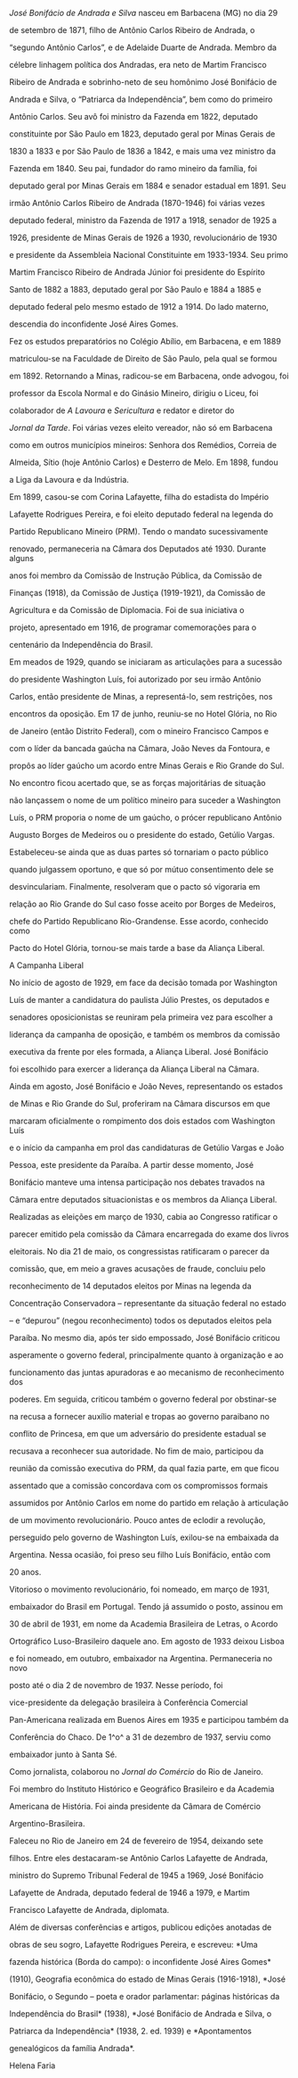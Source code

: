 

*José Bonifácio de Andrada e Silva* nasceu em Barbacena (MG) no dia 29

de setembro de 1871, filho de Antônio Carlos Ribeiro de Andrada, o

“segundo Antônio Carlos”, e de Adelaide Duarte de Andrada. Membro da

célebre linhagem política dos Andradas, era neto de Martim Francisco

Ribeiro de Andrada e sobrinho-neto de seu homônimo José Bonifácio de

Andrada e Silva, o “Patriarca da Independência”, bem como do primeiro

Antônio Carlos. Seu avô foi ministro da Fazenda em 1822, deputado

constituinte por São Paulo em 1823, deputado geral por Minas Gerais de

1830 a 1833 e por São Paulo de 1836 a 1842, e mais uma vez ministro da

Fazenda em 1840. Seu pai, fundador do ramo mineiro da família, foi

deputado geral por Minas Gerais em 1884 e senador estadual em 1891. Seu

irmão Antônio Carlos Ribeiro de Andrada (1870-1946) foi várias vezes

deputado federal, ministro da Fazenda de 1917 a 1918, senador de 1925 a

1926, presidente de Minas Gerais de 1926 a 1930, revolucionário de 1930

e presidente da Assembleia Nacional Constituinte em 1933-1934. Seu primo

Martim Francisco Ribeiro de Andrada Júnior foi presidente do Espírito

Santo de 1882 a 1883, deputado geral por São Paulo e 1884 a 1885 e

deputado federal pelo mesmo estado de 1912 a 1914. Do lado materno,

descendia do inconfidente José Aires Gomes.



Fez os estudos preparatórios no Colégio Abílio, em Barbacena, e em 1889

matriculou-se na Faculdade de Direito de São Paulo, pela qual se formou

em 1892. Retornando a Minas, radicou-se em Barbacena, onde advogou, foi

professor da Escola Normal e do Ginásio Mineiro, dirigiu o Liceu, foi

colaborador de *A Lavoura* e *Sericultura* e redator e diretor do

*Jornal da Tarde*. Foi várias vezes eleito vereador, não só em Barbacena

como em outros municípios mineiros: Senhora dos Remédios, Correia de

Almeida, Sítio (hoje Antônio Carlos) e Desterro de Melo. Em 1898, fundou

a Liga da Lavoura e da Indústria.



Em 1899, casou-se com Corina Lafayette, filha do estadista do Império

Lafayette Rodrigues Pereira, e foi eleito deputado federal na legenda do

Partido Republicano Mineiro (PRM). Tendo o mandato sucessivamente

renovado, permaneceria na Câmara dos Deputados até 1930. Durante alguns

anos foi membro da Comissão de Instrução Pública, da Comissão de

Finanças (1918), da Comissão de Justiça (1919-1921), da Comissão de

Agricultura e da Comissão de Diplomacia. Foi de sua iniciativa o

projeto, apresentado em 1916, de programar comemorações para o

centenário da Independência do Brasil.



Em meados de 1929, quando se iniciaram as articulações para a sucessão

do presidente Washington Luís, foi autorizado por seu irmão Antônio

Carlos, então presidente de Minas, a representá-lo, sem restrições, nos

encontros da oposição. Em 17 de junho, reuniu-se no Hotel Glória, no Rio

de Janeiro (então Distrito Federal), com o mineiro Francisco Campos e

com o líder da bancada gaúcha na Câmara, João Neves da Fontoura, e

propôs ao líder gaúcho um acordo entre Minas Gerais e Rio Grande do Sul.

No encontro ficou acertado que, se as forças majoritárias de situação

não lançassem o nome de um político mineiro para suceder a Washington

Luís, o PRM proporia o nome de um gaúcho, o prócer republicano Antônio

Augusto Borges de Medeiros ou o presidente do estado, Getúlio Vargas.

Estabeleceu-se ainda que as duas partes só tornariam o pacto público

quando julgassem oportuno, e que só por mútuo consentimento dele se

desvinculariam. Finalmente, resolveram que o pacto só vigoraria em

relação ao Rio Grande do Sul caso fosse aceito por Borges de Medeiros,

chefe do Partido Republicano Rio-Grandense. Esse acordo, conhecido como

Pacto do Hotel Glória, tornou-se mais tarde a base da Aliança Liberal.



A Campanha Liberal



No início de agosto de 1929, em face da decisão tomada por Washington

Luís de manter a candidatura do paulista Júlio Prestes, os deputados e

senadores oposicionistas se reuniram pela primeira vez para escolher a

liderança da campanha de oposição, e também os membros da comissão

executiva da frente por eles formada, a Aliança Liberal. José Bonifácio

foi escolhido para exercer a liderança da Aliança Liberal na Câmara.

Ainda em agosto, José Bonifácio e João Neves, representando os estados

de Minas e Rio Grande do Sul, proferiram na Câmara discursos em que

marcaram oficialmente o rompimento dos dois estados com Washington Luís

e o início da campanha em prol das candidaturas de Getúlio Vargas e João

Pessoa, este presidente da Paraíba. A partir desse momento, José

Bonifácio manteve uma intensa participação nos debates travados na

Câmara entre deputados situacionistas e os membros da Aliança Liberal.



Realizadas as eleições em março de 1930, cabia ao Congresso ratificar o

parecer emitido pela comissão da Câmara encarregada do exame dos livros

eleitorais. No dia 21 de maio, os congressistas ratificaram o parecer da

comissão, que, em meio a graves acusações de fraude, concluiu pelo

reconhecimento de 14 deputados eleitos por Minas na legenda da

Concentração Conservadora – representante da situação federal no estado

– e “depurou” (negou reconhecimento) todos os deputados eleitos pela

Paraíba. No mesmo dia, após ter sido empossado, José Bonifácio criticou

asperamente o governo federal, principalmente quanto à organização e ao

funcionamento das juntas apuradoras e ao mecanismo de reconhecimento dos

poderes. Em seguida, criticou também o governo federal por obstinar-se

na recusa a fornecer auxílio material e tropas ao governo paraibano no

conflito de Princesa, em que um adversário do presidente estadual se

recusava a reconhecer sua autoridade. No fim de maio, participou da

reunião da comissão executiva do PRM, da qual fazia parte, em que ficou

assentado que a comissão concordava com os compromissos formais

assumidos por Antônio Carlos em nome do partido em relação à articulação

de um movimento revolucionário. Pouco antes de eclodir a revolução,

perseguido pelo governo de Washington Luís, exilou-se na embaixada da

Argentina. Nessa ocasião, foi preso seu filho Luís Bonifácio, então com

20 anos.



Vitorioso o movimento revolucionário, foi nomeado, em março de 1931,

embaixador do Brasil em Portugal. Tendo já assumido o posto, assinou em

30 de abril de 1931, em nome da Academia Brasileira de Letras, o Acordo

Ortográfico Luso-Brasileiro daquele ano. Em agosto de 1933 deixou Lisboa

e foi nomeado, em outubro, embaixador na Argentina. Permaneceria no novo

posto até o dia 2 de novembro de 1937. Nesse período, foi

vice-presidente da delegação brasileira à Conferência Comercial

Pan-Americana realizada em Buenos Aires em 1935 e participou também da

Conferência do Chaco. De 1^o^ a 31 de dezembro de 1937, serviu como

embaixador junto à Santa Sé.



Como jornalista, colaborou no *Jornal do Comércio* do Rio de Janeiro.

Foi membro do Instituto Histórico e Geográfico Brasileiro e da Academia

Americana de História. Foi ainda presidente da Câmara de Comércio

Argentino-Brasileira.



Faleceu no Rio de Janeiro em 24 de fevereiro de 1954, deixando sete

filhos. Entre eles destacaram-se Antônio Carlos Lafayette de Andrada,

ministro do Supremo Tribunal Federal de 1945 a 1969, José Bonifácio

Lafayette de Andrada, deputado federal de 1946 a 1979, e Martim

Francisco Lafayette de Andrada, diplomata.



Além de diversas conferências e artigos, publicou edições anotadas de

obras de seu sogro, Lafayette Rodrigues Pereira, e escreveu: *Uma

fazenda histórica (Borda do campo): o inconfidente José Aires Gomes*

(1910), Geografia econômica do estado de Minas Gerais (1916-1918), *José

Bonifácio, o Segundo – poeta e orador parlamentar: páginas históricas da

Independência do Brasil* (1938), *José Bonifácio de Andrada e Silva, o

Patriarca da Independência* (1938, 2. ed. 1939) e *Apontamentos

genealógicos da família Andrada*.



Helena Faria



